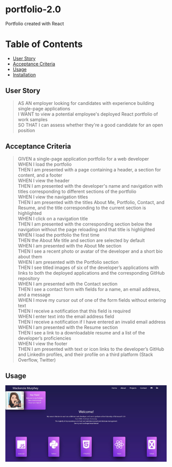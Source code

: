 # portfolio-2.0
Portfolio created with React

# Table of Contents
* [User Story](#userstory)
* [Acceptance Criteria](#acceptancecriteria)
* [Usage](#usage)
* [Installation](#installation)

## User Story
> AS AN employer looking for candidates with experience building single-page applications <br>
> I WANT to view a potential employee's deployed React portfolio of work samples <br>
> SO THAT I can assess whether they're a good candidate for an open position <br>

## Acceptance Criteria
> GIVEN a single-page application portfolio for a web developer <br>
> WHEN I load the portfolio <br>
> THEN I am presented with a page containing a header, a section for content, and a footer <br>
> WHEN I view the header <br>
> THEN I am presented with the developer's name and navigation with titles corresponding to different sections of the portfolio <br>
> WHEN I view the navigation titles <br>
> THEN I am presented with the titles About Me, Portfolio, Contact, and Resume, and the title corresponding to the current section is highlighted <br>
> WHEN I click on a navigation title <br>
> THEN I am presented with the corresponding section below the navigation without the page reloading and that title is highlighted <br>
> WHEN I load the portfolio the first time <br>
> THEN the About Me title and section are selected by default <br>
> WHEN I am presented with the About Me section <br>
> THEN I see a recent photo or avatar of the developer and a short bio about them <br>
> WHEN I am presented with the Portfolio section <br>
> THEN I see titled images of six of the developer’s applications with links to both the deployed applications and the corresponding GitHub repository <br>
> WHEN I am presented with the Contact section <br>
> THEN I see a contact form with fields for a name, an email address, and a message <br>
> WHEN I move my cursor out of one of the form fields without entering text <br>
> THEN I receive a notification that this field is required <br>
> WHEN I enter text into the email address field <br>
> THEN I receive a notification if I have entered an invalid email address <br>
> WHEN I am presented with the Resume section <br>
> THEN I see a link to a downloadable resume and a list of the developer’s proficiencies <br>
> WHEN I view the footer <br>
> THEN I am presented with text or icon links to the developer’s GitHub and LinkedIn profiles, and their profile on a third platform (Stack Overflow, Twitter) <br>

## Usage
![alt text="Screenshot"](./public/images/screenshot.JPG)
